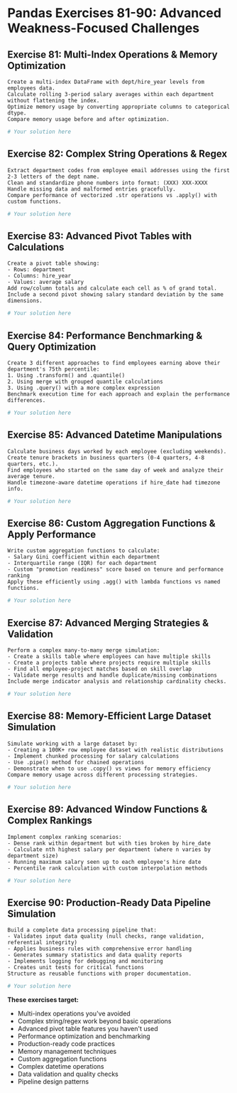 # Pandas Exercises 81-90: Advanced Weakness-Focused Challenges

## Exercise 81: Multi-Index Operations & Memory Optimization
```
Create a multi-index DataFrame with dept/hire_year levels from employees data.
Calculate rolling 3-period salary averages within each department without flattening the index.
Optimize memory usage by converting appropriate columns to categorical dtype.
Compare memory usage before and after optimization.
```

```python
# Your solution here
```

## Exercise 82: Complex String Operations & Regex
```
Extract department codes from employee email addresses using the first 2-3 letters of the dept name.
Clean and standardize phone numbers into format: (XXX) XXX-XXXX
Handle missing data and malformed entries gracefully.
Compare performance of vectorized .str operations vs .apply() with custom functions.
```

```python
# Your solution here
```

## Exercise 83: Advanced Pivot Tables with Calculations
```
Create a pivot table showing:
- Rows: department
- Columns: hire_year  
- Values: average salary
Add row/column totals and calculate each cell as % of grand total.
Include a second pivot showing salary standard deviation by the same dimensions.
```

```python
# Your solution here
```

## Exercise 84: Performance Benchmarking & Query Optimization
```
Create 3 different approaches to find employees earning above their department's 75th percentile:
1. Using .transform() and .quantile()
2. Using merge with grouped quantile calculations
3. Using .query() with a more complex expression
Benchmark execution time for each approach and explain the performance differences.
```

```python
# Your solution here
```

## Exercise 85: Advanced Datetime Manipulations
```
Calculate business days worked by each employee (excluding weekends).
Create tenure brackets in business quarters (0-4 quarters, 4-8 quarters, etc.).
Find employees who started on the same day of week and analyze their average tenure.
Handle timezone-aware datetime operations if hire_date had timezone info.
```

```python
# Your solution here
```

## Exercise 86: Custom Aggregation Functions & Apply Performance
```
Write custom aggregation functions to calculate:
- Salary Gini coefficient within each department
- Interquartile range (IQR) for each department
- Custom "promotion readiness" score based on tenure and performance ranking
Apply these efficiently using .agg() with lambda functions vs named functions.
```

```python
# Your solution here
```

## Exercise 87: Advanced Merging Strategies & Validation
```
Perform a complex many-to-many merge simulation:
- Create a skills table where employees can have multiple skills
- Create a projects table where projects require multiple skills
- Find all employee-project matches based on skill overlap
- Validate merge results and handle duplicate/missing combinations
Include merge indicator analysis and relationship cardinality checks.
```

```python
# Your solution here
```

## Exercise 88: Memory-Efficient Large Dataset Simulation
```
Simulate working with a large dataset by:
- Creating a 100K+ row employee dataset with realistic distributions
- Implement chunked processing for salary calculations
- Use .pipe() method for chained operations
- Demonstrate when to use .copy() vs views for memory efficiency
Compare memory usage across different processing strategies.
```

```python
# Your solution here
```

## Exercise 89: Advanced Window Functions & Complex Rankings
```
Implement complex ranking scenarios:
- Dense rank within department but with ties broken by hire_date
- Calculate nth highest salary per department (where n varies by department size)
- Running maximum salary seen up to each employee's hire date
- Percentile rank calculation with custom interpolation methods
```

```python
# Your solution here
```

## Exercise 90: Production-Ready Data Pipeline Simulation
```
Build a complete data processing pipeline that:
- Validates input data quality (null checks, range validation, referential integrity)
- Applies business rules with comprehensive error handling
- Generates summary statistics and data quality reports
- Implements logging for debugging and monitoring
- Creates unit tests for critical functions
Structure as reusable functions with proper documentation.
```

```python
# Your solution here
```

**These exercises target:**
- Multi-index operations you've avoided
- Complex string/regex work beyond basic operations  
- Advanced pivot table features you haven't used
- Performance optimization and benchmarking
- Production-ready code practices
- Memory management techniques
- Custom aggregation functions
- Complex datetime operations
- Data validation and quality checks
- Pipeline design patterns